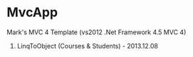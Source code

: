MvcApp
======

Mark's MVC 4 Template (vs2012 .Net Framework 4.5 MVC 4)
1. LinqToObject (Courses & Students) - 2013.12.08

